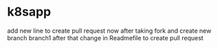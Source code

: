 # k8sapp
add new line to create pull request 
now  after taking fork and create new branch branch1 after that change in Readmefile to create pull request 
